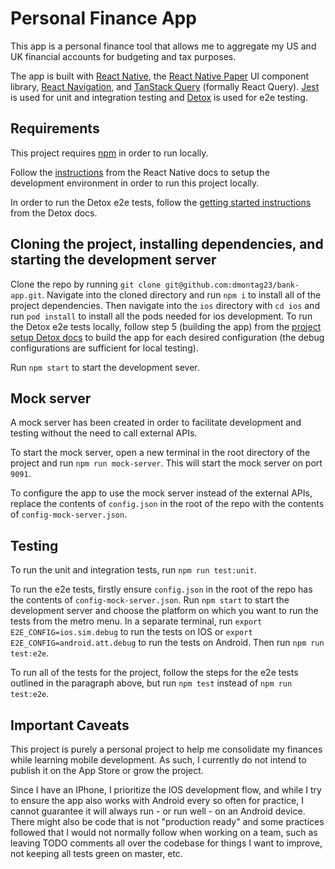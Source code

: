 # Personal Finance App

This app is a personal finance tool that allows me to aggregate my US and UK financial accounts for budgeting and tax purposes.

The app is built with [React Native](https://reactnative.dev/), the [React Native Paper](https://reactnativepaper.com/) UI component library, [React Navigation](https://reactnavigation.org/), and [TanStack Query](https://tanstack.com/query/latest) (formally React Query). [Jest](https://jestjs.io/) is used for unit and integration testing and [Detox](https://wix.github.io/Detox/) is used for e2e testing.

## Requirements

This project requires [npm](https://www.npmjs.com/) in order to run locally.

Follow the [instructions](https://reactnative.dev/docs/environment-setup) from the React Native docs to setup the development environment in order to run this project locally.

In order to run the Detox e2e tests, follow the [getting started instructions](https://wix.github.io/Detox/docs/introduction/getting-started) from the Detox docs.

## Cloning the project, installing dependencies, and starting the development server

Clone the repo by running `git clone git@github.com:dmontag23/bank-app.git`. Navigate into the cloned directory and run `npm i` to install all of the project dependencies. Then navigate into the `ios` directory with `cd ios` and run `pod install` to install all the pods needed for ios development. To run the Detox e2e tests locally, follow step 5 (building the app) from the [project setup Detox docs](https://wix.github.io/Detox/docs/introduction/project-setup) to build the app for each desired configuration (the debug configurations are sufficient for local testing).

Run `npm start` to start the development sever.

## Mock server

A mock server has been created in order to facilitate development and testing without the need to call external APIs.

To start the mock server, open a new terminal in the root directory of the project and run `npm run mock-server`. This will start the mock server on port `9091`.

To configure the app to use the mock server instead of the external APIs, replace the contents of `config.json` in the root of the repo with the contents of `config-mock-server.json`.

## Testing

To run the unit and integration tests, run `npm run test:unit`.

To run the e2e tests, firstly ensure `config.json` in the root of the repo has the contents of `config-mock-server.json`. Run `npm start` to start the development server and choose the platform on which you want to run the tests from the metro menu. In a separate terminal, run `export E2E_CONFIG=ios.sim.debug` to run the tests on IOS or `export E2E_CONFIG=android.att.debug` to run the tests on Android. Then run `npm run test:e2e`.

To run all of the tests for the project, follow the steps for the e2e tests outlined in the paragraph above, but run `npm test` instead of `npm run test:e2e`.

## Important Caveats

This project is purely a personal project to help me consolidate my finances while learning mobile development. As such, I currently do not intend to publish it on the App Store or grow the project.

Since I have an IPhone, I prioritize the IOS development flow, and while I try to ensure the app also works with Android every so often for practice, I cannot guarantee it will always run - or run well - on an Android device. There might also be code that is not "production ready" and some practices followed that I would not normally follow when working on a team, such as leaving TODO comments all over the codebase for things I want to improve, not keeping all tests green on master, etc.
